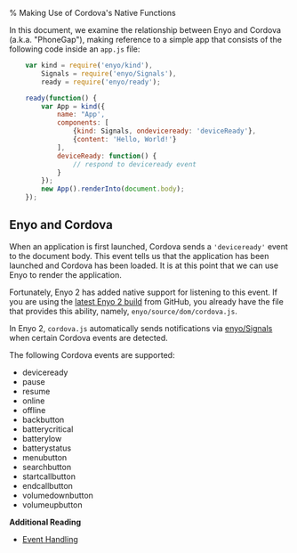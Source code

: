 % Making Use of Cordova's Native Functions

In this document, we examine the relationship between Enyo and Cordova (a.k.a.
"PhoneGap"), making reference to a simple app that consists of the following
code inside an `app.js` file:

```javascript
    var kind = require('enyo/kind'),
        Signals = require('enyo/Signals'),
        ready = require('enyo/ready');

    ready(function() {
        var App = kind({
            name: "App',
            components: [
                {kind: Signals, ondeviceready: 'deviceReady'},
                {content: 'Hello, World!'}
            ],
            deviceReady: function() {
                // respond to deviceready event
            }
        });
        new App().renderInto(document.body);
    });
```

## Enyo and Cordova

When an application is first launched, Cordova sends a `'deviceready'` event to
the document body.  This event tells us that the application has been launched
and Cordova has been loaded.  It is at this point that we can use Enyo to render
the application.

Fortunately, Enyo 2 has added native support for listening to this event.  If
you are using the [latest Enyo 2 build](https://github.com/enyojs/enyo) from
GitHub, you already have the file that provides this ability, namely,
`enyo/source/dom/cordova.js`.

In Enyo 2, `cordova.js` automatically sends notifications via
[enyo/Signals]($api/#/kind/Signals/Signals) when certain Cordova events are
detected.

The following Cordova events are supported:

* deviceready
* pause
* resume
* online
* offline
* backbutton
* batterycritical
* batterylow
* batterystatus
* menubutton
* searchbutton
* startcallbutton
* endcallbutton
* volumedownbutton
* volumeupbutton

**Additional Reading**

* [Event Handling](../getting-started/event-handling.html)
